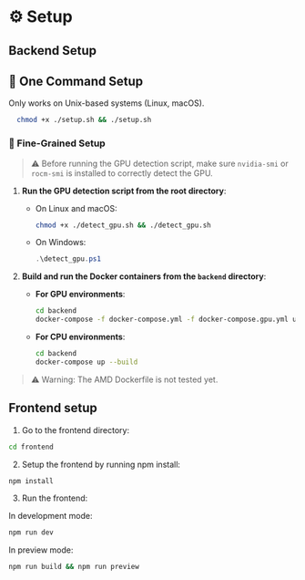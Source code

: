 # ⚙️ Setup 

## Backend Setup

## 🚀 One Command Setup

Only works on Unix-based systems (Linux, macOS).
```bash
  chmod +x ./setup.sh && ./setup.sh
```

### 🧰 Fine-Grained Setup

> ⚠️ Before running the GPU detection script, make sure `nvidia-smi` or `rocm-smi` is installed to correctly detect the GPU.

1. **Run the GPU detection script from the root directory**:

   - On Linux and macOS:

     ```bash
     chmod +x ./detect_gpu.sh && ./detect_gpu.sh
     ```

   - On Windows:

     ```powershell
     .\detect_gpu.ps1
     ```

2. **Build and run the Docker containers from the `backend` directory**:

   - **For GPU environments**:

     ```bash
     cd backend
     docker-compose -f docker-compose.yml -f docker-compose.gpu.yml up --build
     ```

   - **For CPU environments**:

     ```bash
     cd backend
     docker-compose up --build
     ```

> ⚠️ Warning: The AMD Dockerfile is not tested yet.

## Frontend setup

1. Go to the frontend directory:
```bash
cd frontend
```

2. Setup the frontend by running npm install:

```bash
npm install
```

3. Run the frontend:

In development mode:
```bash
npm run dev
```

In preview mode:
```bash
npm run build && npm run preview
```
